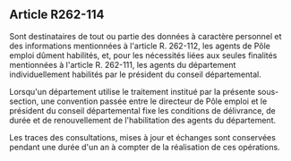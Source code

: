 ## Article R262-114

Sont destinataires de tout ou partie des données à caractère personnel et des informations mentionnées à
l'article R. 262-112, les agents de Pôle emploi dûment habilités, et, pour les nécessités liées aux seules
finalités mentionnées à l'article R. 262-111, les agents du département individuellement habilités par le
président du conseil départemental.

Lorsqu'un département utilise le traitement institué par la présente sous-section, une convention passée entre
le directeur de Pôle emploi et le président du conseil départemental fixe les conditions de délivrance, de
durée et de renouvellement de l'habilitation des agents du département.

Les traces des consultations, mises à jour et échanges sont conservées pendant une durée d'un an à compter
de la réalisation de ces opérations.


